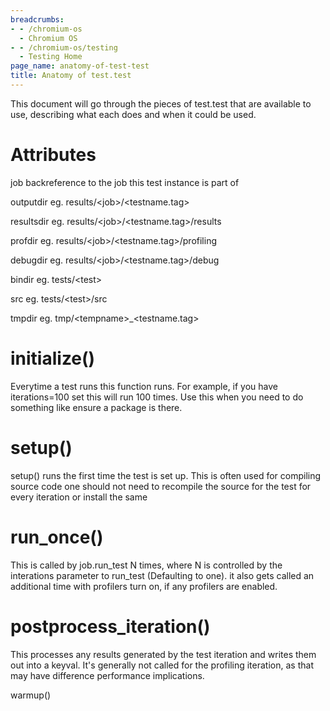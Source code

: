 ```yaml
---
breadcrumbs:
- - /chromium-os
  - Chromium OS
- - /chromium-os/testing
  - Testing Home
page_name: anatomy-of-test-test
title: Anatomy of test.test
---
```


This document will go through the pieces of test.test that are available to use,
describing what each does and when it could be used.

# Attributes

job backreference to the job this test instance is part of

outputdir eg. results/&lt;job&gt;/&lt;testname.tag&gt;

resultsdir eg. results/&lt;job&gt;/&lt;testname.tag&gt;/results

profdir eg. results/&lt;job&gt;/&lt;testname.tag&gt;/profiling

debugdir eg. results/&lt;job&gt;/&lt;testname.tag&gt;/debug

bindir eg. tests/&lt;test&gt;

src eg. tests/&lt;test&gt;/src

tmpdir eg. tmp/&lt;tempname&gt;_&lt;testname.tag&gt;

# initialize()

Everytime a test runs this function runs. For example, if you have
iterations=100 set this will run 100 times. Use this when you need to do
something like ensure a package is there.

# setup()

setup() runs the first time the test is set up. This is often used for compiling
source code one should not need to recompile the source for the test for every
iteration or install the same

# run_once()

This is called by job.run_test N times, where N is controlled by the interations
parameter to run_test (Defaulting to one). it also gets called an additional
time with profilers turn on, if any profilers are enabled.

# postprocess_iteration()

This processes any results generated by the test iteration and writes them out
into a keyval. It's generally not called for the profiling iteration, as that
may have difference performance implications.

warmup()
